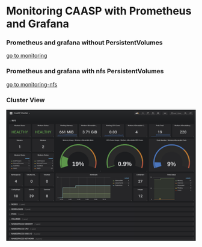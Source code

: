 # Monitoring CAASP with Prometheus and Grafana
### Prometheus and grafana without PersistentVolumes
 [go to monitoring](/monitoring)
### Prometheus and grafana with nfs PersistentVolumes 
 [go to monitoring-nfs](/monitoring-nfs)
 
 ### Cluster View
 ![alt text](img/CaaSP-Cluster-view.png "CaaSP Cluster Dashboard")
